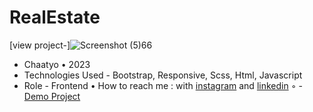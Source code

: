# RealEstate
[view project-]![Screenshot (5)66](https://user-images.githubusercontent.com/120955025/218334202-f686becd-43ce-4e97-8405-b7e31d7696b0.png)

- Chaatyo • 2023
- Technologies Used - Bootstrap, Responsive, Scss, Html, Javascript
- Role - Frontend
• How to reach me : with [instagram](https://www.instagram.com/alinikseresht_web) and [linkedin](https://www.linkedin.com/in/alinikseresht)
 ◦ - [Demo Project]( https://alinikseresht.github.io/RealEstate/)
